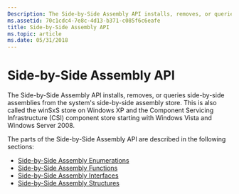 ```yaml
---
Description: The Side-by-Side Assembly API installs, removes, or queries side-by-side assemblies from the systems side-by-side assembly store.
ms.assetid: 70c1cdc4-7e8c-4d13-b371-c085f6c6eafe
title: Side-by-Side Assembly API
ms.topic: article
ms.date: 05/31/2018
---
```


# Side-by-Side Assembly API

The Side-by-Side Assembly API installs, removes, or queries side-by-side assemblies from the system's side-by-side assembly store. This is also called the winSxS store on Windows XP and the Component Servicing Infrastructure (CSI) component store starting with Windows Vista and Windows Server 2008.

The parts of the Side-by-Side Assembly API are described in the following sections:

-   [Side-by-Side Assembly Enumerations](enumerations.md)
-   [Side-by-Side Assembly Functions](side-by-side-assembly-functions.md)
-   [Side-by-Side Assembly Interfaces](side-by-side-assembly-interfaces.md)
-   [Side-by-Side Assembly Structures](structures.md)

 

 



